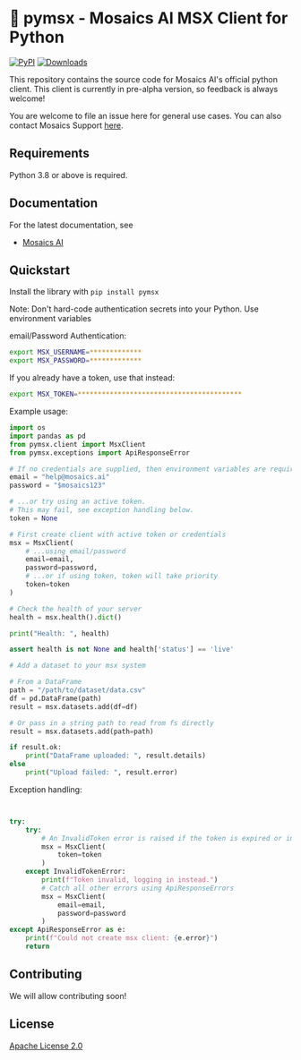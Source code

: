 # 🧰  pymsx - Mosaics AI MSX Client for Python

[![PyPI](https://img.shields.io/pypi/v/pymsx?style=flat-square)](https://pypi.org/project/pymsx/)
[![Downloads](https://pepy.tech/badge/pymsx)](https://pepy.tech/project/pymsx)

This repository contains the source code for Mosaics AI's official python client. This client is currently in pre-alpha version, so feedback is always welcome!

You are welcome to file an issue here for general use cases. You can also contact Mosaics Support [here](help.mosaics.ai).

## Requirements

Python 3.8 or above is required.

## Documentation

For the latest documentation, see

- [Mosaics AI](https://www.mosaics.ai)

## Quickstart

Install the library with `pip install pymsx`

Note: Don't hard-code authentication secrets into your Python. Use environment variables

email/Password Authentication:

```bash
export MSX_USERNAME=*************
export MSX_PASSWORD=*************
```

If you already have a token, use that instead:

```bash
export MSX_TOKEN=*****************************************
```

Example usage:
```python
import os
import pandas as pd
from pymsx.client import MsxClient
from pymsx.exceptions import ApiResponseError

# If no credentials are supplied, then environment variables are required.
email = "help@mosaics.ai"
password = "$mosaics123"

# ...or try using an active token.
# This may fail, see exception handling below.
token = None

# First create client with active token or credentials
msx = MsxClient(
    # ...using email/password
    email=email,
    password=password,
    # ...or if using token, token will take priority
    token=token
)

# Check the health of your server
health = msx.health().dict()

print("Health: ", health)

assert health is not None and health['status'] == 'live'

# Add a dataset to your msx system

# From a DataFrame
path = "/path/to/dataset/data.csv"
df = pd.DataFrame(path)
result = msx.datasets.add(df=df)

# Or pass in a string path to read from fs directly
result = msx.datasets.add(path=path)

if result.ok:
    print("DataFrame uploaded: ", result.details)
else
    print("Upload failed: ", result.error)
```

Exception handling:
```python


try:
    try:
        # An InvalidToken error is raised if the token is expired or incorrect
        msx = MsxClient(
            token=token
        )
    except InvalidTokenError:
        print(f"Token invalid, logging in instead.")
        # Catch all other errors using ApiResponseErrors
        msx = MsxClient(
            email=email,
            password=password
        )
except ApiResponseError as e:
    print(f"Could not create msx client: {e.error}")
    return
```

## Contributing

We will allow contributing soon!

## License

[Apache License 2.0](LICENSE)
